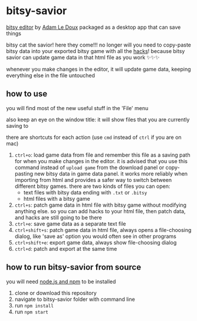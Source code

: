 # bitsy-savior
[bitsy editor](https://ledoux.itch.io/bitsy) by [Adam Le Doux](https://twitter.com/adamledoux) packaged as a desktop app that can save things

bitsy cat the savior! here they come!!! no longer will you need to copy-paste bitsy data into your exported bitsy game with all the [hacks](https://github.com/seleb/bitsy-hacks)! because bitsy savior can update game data in that html file as you work ✨✨✨

whenever you make changes in the editor, it will update game data, keeping everything else in the file untouched

## how to use
you will find most of the new useful stuff in the 'File' menu

also keep an eye on the window title: it will show files that you are currently saving to

there are shortcuts for each action (use `cmd` instead of `ctrl` if you are on mac)

1. `ctrl+o`: load game data from file and remember this file as a saving path for when you make changes in the editor. it is advised that you use this command instead of `upload game` from the download panel or copy-pasting new bitsy data in game data panel. it works more reliably when importing from html and provides a safer way to switch between different bitsy games. there are two kinds of files you can open:
    * text files with bitsy data ending with `.txt` or `.bitsy`
    * html files with a bitsy game
2. `ctrl+s`: patch game data in html file with bitsy game without modifying anything else. so you can add hacks to your html file, then patch data, and hacks are still going to be there
3. `ctrl+e`: save game data as a separate text file
4. `ctrl+shift+s`: patch game data in html file, always opens a file-choosing dialog, like 'save as' option you would often see in other programs
5. `ctrl+shift+e`: export game data, always show file-choosing dialog
6. `ctrl+d`: patch and export at the same time

## how to run bitsy-savior from source
you will need [node.js and npm](https://nodejs.org/en/) to be installed
1. clone or download this repository
2. navigate to bitsy-savior folder with command line
3. run `npm install`
4. run `npm start`
